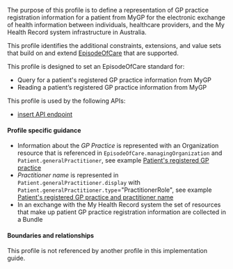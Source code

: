 The purpose of this profile is to define a representation of GP practice registration information for a patient from MyGP for the electronic exchange of health information between individuals, healthcare providers, and the My Health Record system infrastructure in Australia.

This profile identifies the additional constraints, extensions, and value sets that build on and extend [EpisodeOfCare](http://hl7.org/fhir/R4/episodeofcare.html) that are supported. 

This profile is designed to set an EpisodeOfCare standard for:
* Query for a patient's registered GP practice information from MyGP
* Reading a patient’s registered GP practice information from MyGP

This profile is used by the following APIs:
* [insert API endpoint](StructureDefinition-TBD-1.html)


#### Profile specific guidance
- Information about the *GP Practice* is represented with an Organization resource that is referenced in `EpisodeOfCare.managingOrganization` and `Patient.generalPractitioner`, see example [Patient's registered GP practice](Bundle-vpr-01.html)
- *Practitioner name* is represented in `Patient.generalPractitioner.display` with `Patient.generalPractitioner.type`="PractitionerRole", see example [Patient's registered GP practice and practitioner name](Bundle-vpr-02.html)
- In an exchange with the My Health Record system the set of resources that make up patient GP practice registration information are collected in a Bundle


#### Boundaries and relationships
This profile is not referenced by another profile in this implementation guide.  

